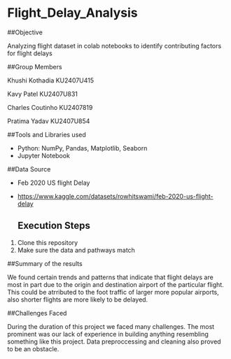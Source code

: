 # Flight_Delay_Analysis

##Objective

Analyzing flight dataset in colab notebooks to identify contributing factors for flight delays 

##Group Members

Khushi Kothadia KU2407U415

Kavy Patel KU2407U831

Charles Coutinho KU2407819

Pratima Yadav KU2407U854

##Tools and Libraries used
- Python: NumPy, Pandas, Matplotlib, Seaborn
- Jupyter Notebook

##Data Source
- Feb 2020 US flight Delay
- https://www.kaggle.com/datasets/rowhitswami/feb-2020-us-flight-delay


  ## Execution Steps
1. Clone this repository
2. Make sure the data and pathways match

##Summary of the results

We found certain trends and patterns that indicate that flight delays are most in part due to the origin and destination airport of the particular flight. This could be atrributed to the foot traffic of larger more popular airports, also shorter flights are more likely to be delayed.

##Challenges Faced

During the duration of this project we faced many challenges. The most prominent was our lack of experience in building anything resembling something like this project. Data preproccessing and cleaning also proved to be an obstacle.
